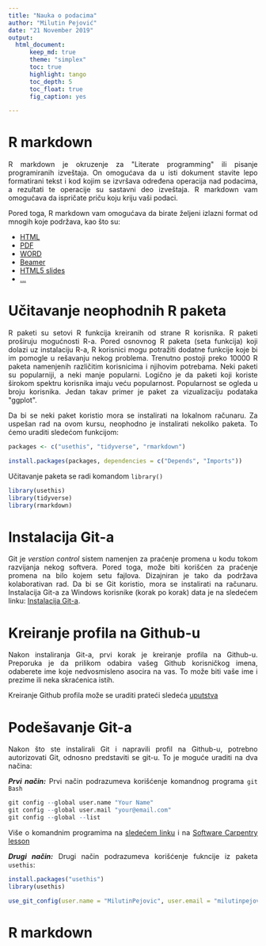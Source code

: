 ```yaml
---
title: "Nauka o podacima"
author: "Milutin Pejović"
date: "21 November 2019"
output:
  html_document:
      keep_md: true
      theme: "simplex"
      toc: true
      highlight: tango
      toc_depth: 5
      toc_float: true
      fig_caption: yes

---
```


<style>
body {
text-align: justify}
</style>

# R markdown

R markdown je okruzenje za "Literate programming" ili pisanje programiranih izveštaja. On omogućava da u isti dokument stavite lepo formatirani tekst i kod kojim se izvršava određena operacija nad podacima, a rezultati te operacije su sastavni deo izveštaja. R markdown vam omogućava da ispričate priču koju kriju vaši podaci.

Pored toga, R markdown vam omogućava da birate željeni izlazni format od mnogih koje podržava, kao što su:

- [HTML](https://bookdown.org/yihui/rmarkdown/html-document.html)
- [PDF](https://bookdown.org/yihui/rmarkdown/pdf-document.html)
- [WORD](https://bookdown.org/yihui/rmarkdown/word-document.html)
- [Beamer](https://bookdown.org/yihui/rmarkdown/beamer-presentation.html)
- [HTML5 slides](https://bookdown.org/yihui/rmarkdown/ioslides-presentation.html)
- [...](https://bookdown.org/yihui/rmarkdown/documents.html)


# Učitavanje neophodnih R paketa

R paketi su setovi R funkcija kreiranih od strane R korisnika. R paketi proširuju mogućnosti R-a. Pored osnovnog R paketa (seta funkcija) koji dolazi uz instalaciju R-a, R korisnici mogu potražiti dodatne funkcije koje bi im pomogle u rešavanju nekog problema. Trenutno postoji preko 10000 R paketa namenjenih različitim korisnicima i njihovim potrebama. Neki paketi su popularniji, a neki manje popularni. Logično je da paketi koji koriste širokom spektru korisnika imaju veću popularnost. Popularnost se ogleda u broju korisnika. Jedan takav primer je paket za vizualizaciju podataka "ggplot".

Da bi se neki paket koristio mora se instalirati na lokalnom računaru. Za uspešan rad na ovom kursu, neophodno je instalirati nekoliko paketa. To ćemo uraditi sledećom funkcijom:


```r
packages <- c("usethis", "tidyverse", "rmarkdown")

install.packages(packages, dependencies = c("Depends", "Imports"))
```

Učitavanje paketa se radi komandom `library()`


```r
library(usethis)
library(tidyverse)
library(rmarkdown)
```



# Instalacija Git-a

Git je *verstion control* sistem namenjen za praćenje promena u kodu tokom razvijanja nekog softvera. Pored toga, može biti korišćen za praćenje promena na bilo kojem setu fajlova.  Dizajniran je tako da podržava kolaborativan rad. Da bi se Git koristio, mora se instalirati na računaru. Instalacija Git-a za Windows korisnike (korak po korak) data je na sledećem linku: [Instalacija Git-a](https://rafalab.github.io/dsbook/accessing-the-terminal-and-installing-git.html#installing-git-and-git-bash-on-windows).


# Kreiranje profila na Github-u

Nakon instaliranja Git-a, prvi korak je kreiranje profila na Github-u. Preporuka je da prilikom odabira vašeg Github korisničkog imena, odaberete ime koje nedvosmisleno asocira na vas. To može biti vaše ime i prezime ili neka skraćenica istih. 

Kreiranje Github profila može se uraditi prateći sledeća [uputstva](https://www.wikihow.com/Create-an-Account-on-GitHub)


# Podešavanje Git-a

Nakon što ste instalirali Git i napravili profil na Github-u, potrebno autorizovati Git, odnosno predstaviti se git-u. To je moguće uraditi na dva načina:

***Prvi način:***
Prvi način podrazumeva korišćenje komandnog programa `git Bash`

```r
git config --global user.name "Your Name"
git config --global user.mail "your@email.com"
git config --global --list
```

Više o komandnim programima na [sledećem linku](http://remi-daigle.github.io/2016-04-15-UCSB/shell/) i na [Software Carpentry lesson](http://swcarpentry.github.io/shell-novice/)

***Drugi način:***
Drugi način podrazumeva korišćenje fukncije iz paketa `usethis`:



```r
install.packages("usethis")
library(usethis)

use_git_config(user.name = "MilutinPejovic", user.email = "milutinpejovic@grf.bg.ac.rs")
```

# R markdown
